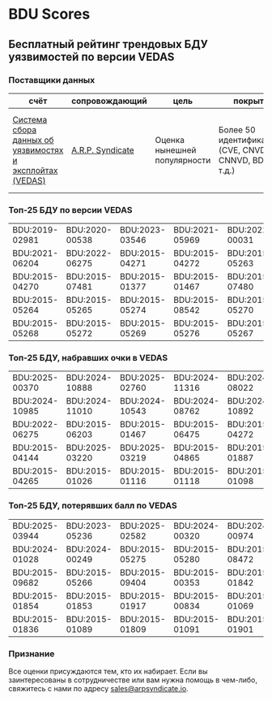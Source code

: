 
# BDU Scores
## Бесплатный рейтинг трендовых БДУ уязвимостей по версии VEDAS

### Поставщики данных
| счёт | cопровождающий | цель | покрытие | определение | частота |
| ----- | ---------- | ------- | -------- | ----------- | --------- |
| [Система сбора данных об уязвимостях и эксплойтах (VEDAS)](https://vedas.arpsyndicate.io) | [A.R.P. Syndicate](https://www.arpsyndicate.io) | Оценка нынешней популярности | Более 50 идентификаторов (CVE, CNVD, CNNVD, BDU и т.д.) | Аналитические данные с открытым исходным кодом (OSINT), полученные от [Exploit Observer](https://www.exploit.observer]) | 6-8 часов |



<h3>Топ-25 БДУ по версии VEDAS</h3>

<table>
  <tr>
    <td>BDU:2019-02981</td>
    <td>BDU:2020-00538</td>
    <td>BDU:2023-03546</td>
    <td>BDU:2021-05969</td>
    <td>BDU:2022-00031</td>
  </tr>
  <tr>
    <td>BDU:2021-06204</td>
    <td>BDU:2022-06275</td>
    <td>BDU:2015-04271</td>
    <td>BDU:2015-04272</td>
    <td>BDU:2015-05263</td>
  </tr>
  <tr>
    <td>BDU:2015-04270</td>
    <td>BDU:2015-07481</td>
    <td>BDU:2015-01377</td>
    <td>BDU:2015-01467</td>
    <td>BDU:2015-07480</td>
  </tr>
  <tr>
    <td>BDU:2015-05264</td>
    <td>BDU:2015-05265</td>
    <td>BDU:2015-05274</td>
    <td>BDU:2015-08542</td>
    <td>BDU:2015-05270</td>
  </tr>
  <tr>
    <td>BDU:2015-05268</td>
    <td>BDU:2015-05272</td>
    <td>BDU:2015-05269</td>
    <td>BDU:2015-05276</td>
    <td>BDU:2015-05267</td>
  </tr>
</table>


<h3>Топ-25 БДУ, набравших очки в VEDAS</h3>

<table>
  <tr>
    <td>BDU:2025-00370</td>
    <td>BDU:2024-10888</td>
    <td>BDU:2025-02760</td>
    <td>BDU:2024-11316</td>
    <td>BDU:2024-08022</td>
  </tr>
  <tr>
    <td>BDU:2024-10985</td>
    <td>BDU:2024-11010</td>
    <td>BDU:2024-10543</td>
    <td>BDU:2024-08762</td>
    <td>BDU:2024-10892</td>
  </tr>
  <tr>
    <td>BDU:2022-06275</td>
    <td>BDU:2015-06203</td>
    <td>BDU:2015-01467</td>
    <td>BDU:2015-06475</td>
    <td>BDU:2015-04272</td>
  </tr>
  <tr>
    <td>BDU:2015-04144</td>
    <td>BDU:2025-03220</td>
    <td>BDU:2025-03219</td>
    <td>BDU:2015-04865</td>
    <td>BDU:2015-01887</td>
  </tr>
  <tr>
    <td>BDU:2015-04265</td>
    <td>BDU:2015-01026</td>
    <td>BDU:2015-01116</td>
    <td>BDU:2015-01118</td>
    <td>BDU:2015-01098</td>
  </tr>
</table>


<h3>Топ-25 БДУ, потерявших балл по VEDAS</h3>

<table>
  <tr>
    <td>BDU:2025-03944</td>
    <td>BDU:2023-05236</td>
    <td>BDU:2025-02582</td>
    <td>BDU:2024-00320</td>
    <td>BDU:2024-00974</td>
  </tr>
  <tr>
    <td>BDU:2024-01028</td>
    <td>BDU:2024-00249</td>
    <td>BDU:2015-05275</td>
    <td>BDU:2015-05280</td>
    <td>BDU:2015-08472</td>
  </tr>
  <tr>
    <td>BDU:2015-09682</td>
    <td>BDU:2015-05266</td>
    <td>BDU:2015-09404</td>
    <td>BDU:2015-00353</td>
    <td>BDU:2015-01842</td>
  </tr>
  <tr>
    <td>BDU:2015-01854</td>
    <td>BDU:2015-01853</td>
    <td>BDU:2015-01917</td>
    <td>BDU:2015-00834</td>
    <td>BDU:2015-01069</td>
  </tr>
  <tr>
    <td>BDU:2015-01836</td>
    <td>BDU:2015-01089</td>
    <td>BDU:2015-01809</td>
    <td>BDU:2015-01091</td>
    <td>BDU:2015-01901</td>
  </tr>
</table>


### Признание
Все оценки присуждаются тем, кто их набирает.
Если вы заинтересованы в сотрудничестве или вам нужна помощь в чем-либо, свяжитесь с нами по адресу [sales@arpsyndicate.io](mailto:sales@arpsyndicate.io).

